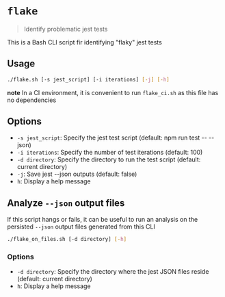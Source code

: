 # `flake`

> Identify problematic jest tests

This is a Bash CLI script fir identifying "flaky" jest tests

## Usage

```bash
./flake.sh [-s jest_script] [-i iterations] [-j] [-h]
```

**note** In a CI environment, it is convenient to run `flake_ci.sh` as this file has no dependencies

## Options

- `-s jest_script`: Specify the jest test script (default: npm run test -- --json)
- `-i iterations`: Specify the number of test iterations (default: 100)
- `-d directory`: Specify the directory to run the test script (default: current directory)
- `-j`: Save jest --json outputs (default: false)
- `h`: Display a help message

## Analyze `--json` output files

If this script hangs or fails, it can be useful to run an analysis on the persisted `--json` output files generated from this CLI

```bash
./flake_on_files.sh [-d directory] [-h]
```

### Options

- `-d directory`: Specify the directory where the jest JSON files reside (default: current directory)
- `h`: Display a help message
